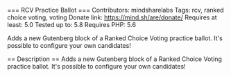 === RCV Practice Ballot ===
Contributors: mindsharelabs
Tags: rcv, ranked choice voting, voting
Donate link: https://mind.sh/are/donate/
Requires at least: 5.0
Tested up to: 5.8
Requires PHP: 5.6

Adds a new Gutenberg block of a Ranked Choice Voting practice ballot. It\'s possible to configure your own candidates!

== Description ==
Adds a new Gutenberg block of a Ranked Choice Voting practice ballot. It\'s possible to configure your own candidates!
